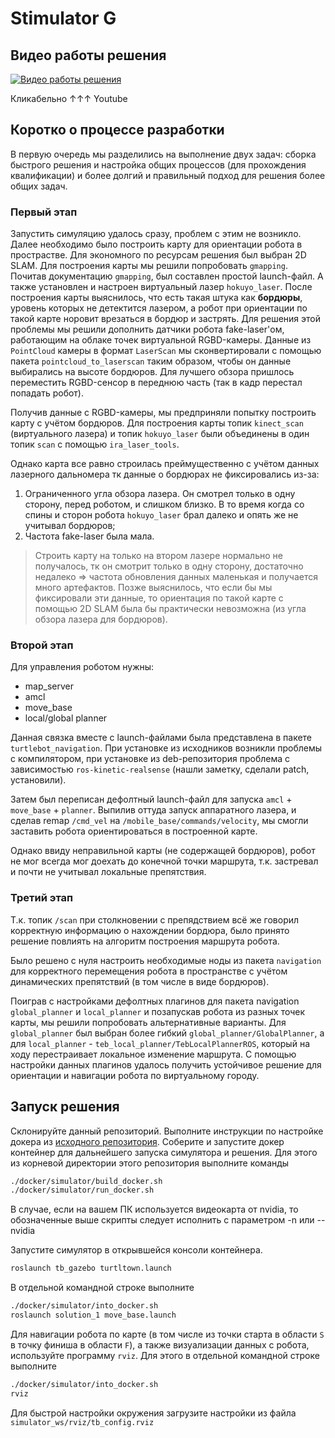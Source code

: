 # Stimulator G

## Видео работы решения

[![Видео работы решения](http://img.youtube.com/vi/Bpk09-oP4mI/0.jpg)](http://www.youtube.com/watch?v=Bpk09-oP4mI)

Кликабельно ↑↑↑ Youtube

## Коротко о процессе разработки

В первую очередь мы разделились на выполнение двух задач: сборка быстрого решения и настройка общих процессов (для прохождения квалификации) и более долгий и правильный подход для решения более общих задач.

### Первый этап

Запустить симуляцию удалось сразу, проблем с этим не возникло. Далее необходимо было построить карту для ориентации робота в прострастве. Для экономного по ресурсам решения был выбран 2D SLAM. Для построения карты мы решили попробовать `gmapping`. Почитав документацию `gmapping`, был составлен простой launch-файл. А также установлен и настроен виртуальный лазер `hokuyo_laser`. После построения карты выяснилось, что есть такая штука как **бордюры**, уровень которых не детектится лазером, а робот при ориентации по такой карте норовит врезаться в бордюр и застрять. Для решения этой проблемы мы решили дополнить датчики робота fake-laser'ом, работающим на облаке точек виртуальной RGBD-камеры. Данные из `PointCloud` камеры в формат `LaserScan` мы сконвертировали с помощью пакета `pointcloud_to_laserscan` таким образом, чтобы он данные выбирались на высоте бордюров. Для лучшего обзора пришлось переместить RGBD-сенсор в переднюю часть (так в кадр перестал попадать робот).

Получив данные с RGBD-камеры, мы предприняли попытку построить карту с учётом бордюров. Для построения карты топик `kinect_scan` (виртуального лазера) и топик `hokuyo_laser` были объединены в один топик `scan` с помощью `ira_laser_tools`.

Однако карта все равно строилась преймущественно с учётом данных лазерного дальномера тк данные о бордюрах не фиксировались из-за:

1. Ограниченного угла обзора лазера. Он смотрел только в одну сторону, перед роботом, и слишком близко. В то время когда со спины и сторон робота `hokuyo_laser` брал далеко и опять же не учитывал бордюров;
2. Частота fake-laser была мала.

> Строить карту на только на втором лазере нормально не получалось, тк он смотрит только в одну сторону, достаточно недалеко => частота обновления данных маленькая и получается много артефактов.
Позже выяснилось, что если бы мы фиксировали эти данные, то ориентация по такой карте с помощью 2D SLAM была бы практически невозможна (из угла обзора лазера для бордюров).

### Второй этап

Для управления роботом нужны:

* map_server
* amcl
* move_base
* local/global planner

Данная связка вместе с launch-файлами была представлена в пакете `turtlebot_navigation`. При установке из исходников возникли проблемы с компилятором, при установке из deb-репозитория проблема с зависимостью `ros-kinetic-realsense` (нашли заметку, сделали patch, установили).

Затем был переписан дефолтный launch-файл для запуска `amcl` + `move_base` + `planner`. Выпилив оттуда запуск аппаратного лазера, и сделав remap `/cmd_vel` на `/mobile_base/commands/velocity`, мы смогли заставить робота ориентироваться в построенной карте.

Однако ввиду неправильной карты (не содержащей бордюров), робот не мог всегда мог доехать до конечной точки маршрута, т.к. застревал и почти не учитывал локальные препятствия.

### Третий этап

Т.к. топик `/scan` при столкновении с препядствием всё же говорил корректную информацию о нахождении бордюра, было принято решение повлиять на алгоритм построения маршрута робота.

Было решено с нуля настроить необходимые ноды из пакета `navigation` для корректного перемещения робота в пространстве с учётом динамических препятствий (в том числе в виде бордюров).

Поиграв с настройками дефолтных плагинов для пакета navigation `global_planner` и `local_planner` и позапускав робота из разных точек карты, мы решили попробовать альтернативные варианты. Для `global_planner` был выбран более гибкий `global_planner/GlobalPlanner`, а для `local_planner` - `teb_local_planner/TebLocalPlannerROS`, который на ходу перестраивает локальное изменение маршрута. С помощью настройки данных плагинов удалось получить устойчивое решение для ориентации и навигации робота по виртуальному городу.

## Запуск решения

Склонируйте данный репозиторий. Выполните инструкции по настройке докера из [исходного репозитория](https://gitlab.com/starline/hackathon_kobuki##установка-требуемого-по-1). Соберите и запустите докер контейнер для дальнейшего запуска симулятора и решения. Для этого из корневой директории этого репозитория выполните команды

``` cmd
./docker/simulator/build_docker.sh
./docker/simulator/run_docker.sh
```

В случае, если на вашем ПК используется видеокарта от nvidia, то обозначенные выше скрипты следует исполнить с параметром -n или --nvidia

Запустите симулятор в открывшейся консоли контейнера.

``` cmd
roslaunch tb_gazebo turtltown.launch
```

В отдельной командной строке выполните

``` cmd
./docker/simulator/into_docker.sh
roslaunch solution_1 move_base.launch
```

Для навигации робота по карте (в том числе из точки старта в области `S` в точку финиша в области `F`), а также визуализации данных с робота, используйте программу `rviz`. Для этого в отдельной командной строке выполните

``` cmd
./docker/simulator/into_docker.sh
rviz
```

Для быстрой настройки окружения загрузите настройки из файла `simulator_ws/rviz/tb_config.rviz`

